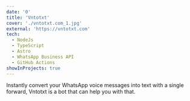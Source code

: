 ```yaml
---
date: '0'
title: 'Vntotxt'
cover: './vntotxt.com_1.jpg'
external: 'https://vntotxt.com'
tech:
  - NodeJs
  - TypeScript
  - Astro
  - WhatsApp Business API
  - GitHub Actions
showInProjects: true
---
```


Instantly convert your WhatsApp voice messages into text with a single forward, Vntotxt is a bot that can help you with that.
